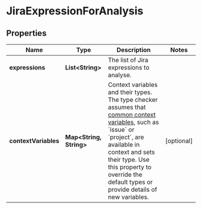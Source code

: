# JiraExpressionForAnalysis

## Properties
Name | Type | Description | Notes
------------ | ------------- | ------------- | -------------
**expressions** | **List&lt;String&gt;** | The list of Jira expressions to analyse. | 
**contextVariables** | **Map&lt;String, String&gt;** | Context variables and their types. The type checker assumes that [common context variables](https://developer.atlassian.com/cloud/jira/platform/jira-expressions/#context-variables), such as &#x60;issue&#x60; or &#x60;project&#x60;, are available in context and sets their type. Use this property to override the default types or provide details of new variables. |  [optional]
